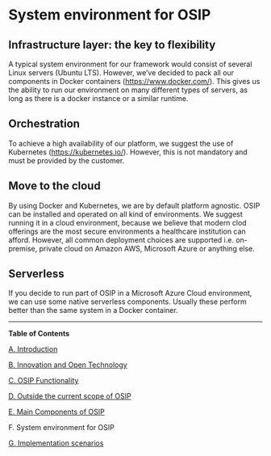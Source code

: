 System environment for OSIP
=====

Infrastructure layer: the key to flexibility
-----

A typical system environment for our framework would consist of several Linux servers (Ubuntu LTS). However, we’ve decided to pack all our components in Docker containers (https://www.docker.com/). This gives us the ability to run our environment on many different types of servers, as long as there is a docker instance or a similar runtime.

Orchestration
-----

To achieve a high availability of our platform, we suggest the use of Kubernetes (https://kubernetes.io/). However, this is not mandatory and must be provided by the customer.

Move to the cloud
-----

By using Docker and Kubernetes, we are by default platform agnostic. OSIP can be installed and operated on all kind of environments. We suggest running it in a cloud environment, because we believe that modern clod offerings are the most secure environments a healthcare institution can afford. However, all common deployment choices are supported i.e. on-premise, private cloud on Amazon AWS, Microsoft Azure or anything else. 

Serverless
-----

If you decide to run part of OSIP in a Microsoft Azure Cloud environment, we can use some native serverless components. Usually these perform better than the same system in a Docker container.

----
**Table of Contents**

[A. Introduction](white_paper/introduction)

[B. Innovation and Open Technology](white_paper/B_innovation_and_open_technology.md)

[C. OSIP Functionality](white_paper/C_osip_functionality.md)

[D. Outside the current scope of OSIP](white_paper/D_outside_the_current_scope_of_osip.md)

[E. Main Components of OSIP](white_paper/E_main_components_of_osip.md)

F. System environment for OSIP

[G. Implementation scenarios](white_paper/G_implementation_scenarios.md)
